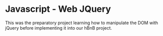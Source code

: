 # Javascript - Web JQuery
This was the preparatory project learning how to manipulate the DOM with jQuery before implementing it into our hBnB project.

